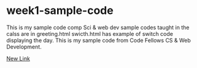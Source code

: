 # week1-sample-code
This is my sample code comp Sci &amp; web dev sample codes taught in the calss are in greeting.html swicth.html has example of switch code displaying the day. This is my sample code from Code Fellows CS &amp; Web Development.

[New Link](http://compositecode.com)
